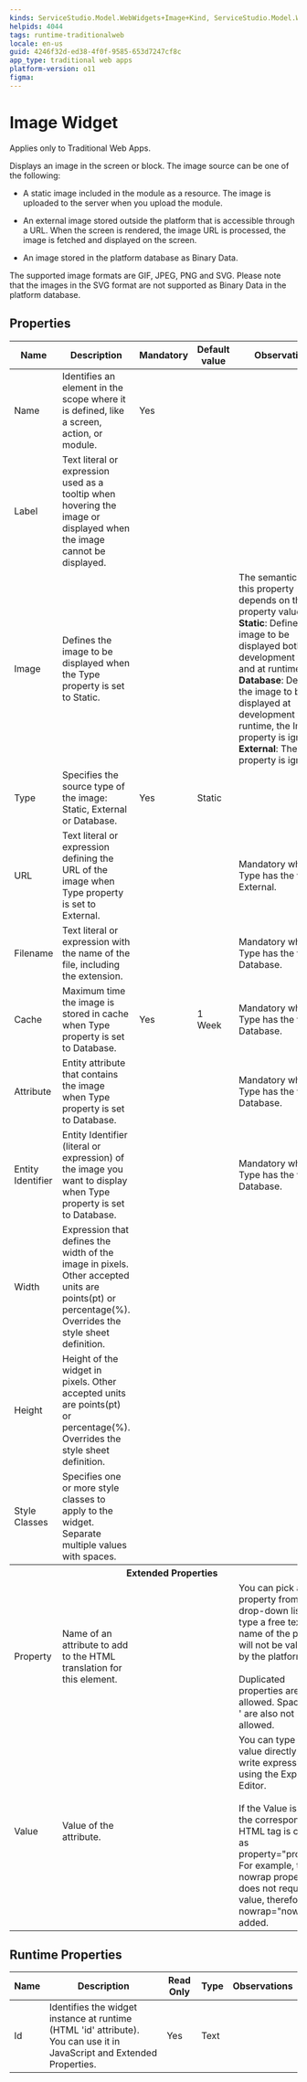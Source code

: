 ```yaml
---
kinds: ServiceStudio.Model.WebWidgets+Image+Kind, ServiceStudio.Model.WebWidgets+ReferenceImage+Kind
helpids: 4044
tags: runtime-traditionalweb
locale: en-us
guid: 4246f32d-ed38-4f0f-9585-653d7247cf8c
app_type: traditional web apps
platform-version: o11
figma:
---
```


# Image Widget

<div class="info" markdown="1">

Applies only to Traditional Web Apps.

</div>

Displays an image in the screen or block. The image source can be one of the following:

* A static image included in the module as a resource. The image is uploaded to the server when you upload the module. 

* An external image stored outside the platform that is accessible through a URL. When the screen is rendered, the image URL is processed, the image is fetched and displayed on the screen.

* An image stored in the platform database as Binary Data.

The supported image formats are GIF, JPEG, PNG and SVG. Please note that the images in the SVG format are not supported as Binary Data in the platform database.

## Properties

<table markdown="1">
<thead>
<tr>
<th>Name</th>
<th>Description</th>
<th>Mandatory</th>
<th>Default value</th>
<th>Observations</th>
</tr>
</thead>
<tbody>
<tr>
<td title="Name">Name</td>
<td>Identifies an element in the scope where it is defined, like a screen, action, or module.</td>
<td>Yes</td>
<td></td>
<td></td>
</tr>
<tr>
<td title="Label">Label</td>
<td>Text literal or expression used as a tooltip when hovering the image or displayed when the image cannot be displayed.</td>
<td></td>
<td></td>
<td></td>
</tr>
<tr>
<td title="Image">Image</td>
<td>Defines the image to be displayed when the Type property is set to Static.</td>
<td></td>
<td></td>
<td>The semantics of this property depends on the Type property value:<br/>
        <strong>Static</strong>: Defines the image to be displayed both at development time and at runtime;<br/>
        <strong>Database</strong>: Defines the image to be displayed at development time. At runtime, the Image property is ignored;<br/>
        <strong>External</strong>: The Image property is ignored.</td>
</tr>
<tr>
<td title="Type">Type</td>
<td>Specifies the source type of the image: Static, External or Database.</td>
<td>Yes</td>
<td>Static</td>
<td></td>
</tr>
<tr>
<td title="URL">URL</td>
<td>Text literal or expression defining the URL of the image when Type property is set to External.</td>
<td></td>
<td></td>
<td>Mandatory when Type has the value External.</td>
</tr>
<tr>
<td title="Filename">Filename</td>
<td>Text literal or expression with the name of the file, including the extension.</td>
<td></td>
<td></td>
<td>Mandatory when Type has the value Database.</td>
</tr>
<tr>
<td title="Cache">Cache</td>
<td>Maximum time the image is stored in cache when Type property is set to Database.</td>
<td>Yes</td>
<td>1 Week</td>
<td>Mandatory when Type has the value Database.</td>
</tr>
<tr>
<td title="Attribute">Attribute</td>
<td>Entity attribute that contains the image when Type property is set to Database.</td>
<td></td>
<td></td>
<td>Mandatory when Type has the value Database.</td>
</tr>
<tr>
<td title="Entity Identifier">Entity Identifier</td>
<td>Entity Identifier (literal or expression) of the image you want to display when Type property is set to Database.</td>
<td></td>
<td></td>
<td>Mandatory when Type has the value Database.</td>
</tr>
<tr>
<td title="Width">Width</td>
<td>Expression that defines the width of the image in pixels. Other accepted units are points(pt) or percentage(%). Overrides the style sheet definition.</td>
<td></td>
<td></td>
<td></td>
</tr>
<tr>
<td title="Height">Height</td>
<td>Height of the widget in pixels. Other accepted units are points(pt) or percentage(%). Overrides the style sheet definition.</td>
<td></td>
<td></td>
<td></td>
</tr>
<tr>
<td title="Style Classes">Style Classes</td>
<td>Specifies one or more style classes to apply to the widget. Separate multiple values with spaces.</td>
<td></td>
<td></td>
<td></td>
</tr>
<tr >
<th colspan="5">Extended Properties</th>
</tr>
<tr>
<td title="Property">Property</td>
<td>Name of an attribute to add to the HTML translation for this element.</td>
<td></td>
<td></td>
<td>You can pick a property from the drop-down list or type a free text. The name of the property will not be validated by the platform.<br/><br/>Duplicated properties are not allowed. Spaces, " or ' are also not allowed.</td>
</tr>
<tr>
<td title="Value">Value</td>
<td>Value of the attribute.</td>
<td></td>
<td></td>
<td>You can type the value directly or write expressions using the Expression Editor.<br/><br/>If the Value is empty, the corresponding HTML tag is created as property="property". For example, the nowrap property does not require a value, therefore nowrap="nowrap" is added.</td>
</tr>
</tbody>
</table>

## Runtime Properties

<table markdown="1">
<thead>
<tr>
<th>Name</th>
<th>Description</th>
<th>Read Only</th>
<th>Type</th>
<th>Observations</th>
</tr>
</thead>
<tbody>
<tr>
<td>Id</td>
<td>Identifies the widget instance at runtime (HTML 'id' attribute). You can use it in JavaScript and Extended Properties.</td>
<td>Yes</td>
<td>Text</td>
<td></td>
</tr>
</tbody>
</table>

